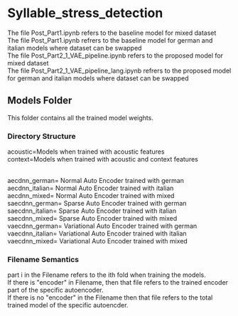 # Syllable_stress_detection
The file Post_Part1.ipynb refers to the baseline model for mixed dataset <br />
The file Post_Part1.ipynb refrers to the baseline model for german and italian models where dataset can be swapped <br />
The file Post_Part2_1_VAE_pipeline.ipynb refers to the proposed model for mixed dataset <br />
The file Post_Part2_1_VAE_pipeline_lang.ipynb refrers to the proposed model for german and italian models where dataset can be swapped <br />

## Models Folder
This folder contains all the trained model weights.

### Directory Structure
acoustic=Models when trained with acoustic features <br />
context=Models when trained with acoustic and context features <br /> <br />

aecdnn_german= Normal Auto Encoder trained with german <br />
aecdnn_italian= Normal Auto Encoder trained with italian <br />
aecdnn_mixed= Normal Auto Encoder trained with mixed <br />
saecdnn_german= Sparse Auto Encoder trained with german <br />
saecdnn_italian= Sparse Auto Encoder trained with italian <br />
saecdnn_mixed= Sparse Auto Encoder trained with mixed <br />
vaecdnn_german= Variational Auto Encoder trained with german <br />
vaecdnn_italian= Variational Auto Encoder trained with italian <br />
vaecdnn_mixed= Variational Auto Encoder trained with mixed <br />

### Filename Semantics
part i in the Filename refers to the ith fold when training the models. <br />
If there is "encoder" in Filename, then that file refers to the trained encoder part of the specific autoencoder. <br />
If there is no "encoder" in the Filename then that file refers to the total trained model of the specific autoencder. <br />
